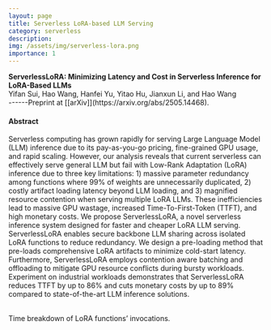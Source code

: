 ```yaml
---
layout: page
title: Serverless LoRA-based LLM Serving
category: serverless
description:
img: /assets/img/serverless-lora.png
importance: 1
---
```


<div class="title"><strong>ServerlessLoRA: Minimizing Latency and Cost in Serverless Inference for LoRA-Based LLMs</strong></div>
<div class="author">
    Yifan Sui, Hao Wang, Hanfei Yu, Yitao Hu, Jianxun Li, and Hao Wang
</div>
<!-- <div class="periodical"> -->
------Preprint at [[arXiv]](https://arxiv.org/abs/2505.14468). 
<!-- </div> -->

<br />

#### Abstract

Serverless computing has grown rapidly for serving Large Language Model (LLM) inference due to its pay-as-you-go pricing, fine-grained GPU usage, and rapid scaling. However, our analysis reveals that current serverless can effectively serve general LLM but fail with Low-Rank Adaptation (LoRA) inference due to three key limitations: 1) massive parameter redundancy among functions where 99% of weights are unnecessarily duplicated, 2) costly artifact loading latency beyond LLM loading, and 3) magnified resource contention when serving multiple LoRA LLMs. These inefficiencies lead to massive GPU wastage, increased Time-To-First-Token (TTFT), and high monetary costs.
We propose ServerlessLoRA, a novel serverless inference system designed for faster and cheaper LoRA LLM serving. ServerlessLoRA enables secure backbone LLM sharing across isolated LoRA functions to reduce redundancy. We design a pre-loading method that pre-loads comprehensive LoRA artifacts to minimize cold-start latency. Furthermore, ServerlessLoRA employs contention aware batching and offloading to mitigate GPU resource conflicts during bursty workloads. Experiment on industrial workloads demonstrates that ServerlessLoRA reduces TTFT by up to 86% and cuts monetary costs by up to 89% compared to state-of-the-art LLM inference solutions.

<br />

<div class="row">
        <div class="col-12 col-sm-12 col-md-8 col-lg-8 mx-auto d-block">
        <img class="img-fluid" src="{{ '/assets/img/serverless-lora-time.png' | relative_url }}" alt="" />
        <div class="caption">
            Time breakdown of LoRA functions’ invocations. 
        </div>
    </div>
</div>
